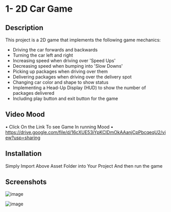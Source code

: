 # 1- 2D Car Game

## Description
This project is a 2D game that implements the following game mechanics:

- Driving the car forwards and backwards
- Turning the car left and right
- Increasing speed when driving over 'Speed Ups'
- Decreasing speed when bumping into 'Slow Downs'
- Picking up packages when driving over them
- Delivering packages when driving over the delivery spot
- Changing car color and shape to show status
- Implementing a Head-Up Display (HUD) to show the number of packages delivered
- Including play button and exit button for the game

## Video Mood
•	Click On the Link To see Game In running Mood
•	https://drive.google.com/file/d/16cXUE53iYpKCIDmOkAAanjCpPbcqeqU2/view?usp=sharing


## Installation
Simply Import Above Asset Folder into Your Project And then run the game

## Screenshots
![image](https://github.com/huzaifasaeed123/Game-Development/assets/143410512/a67e1f79-bec2-4db4-bae7-2072a6fa0a06)

![image](https://github.com/huzaifasaeed123/Game-Development/assets/143410512/e26bc3a2-b3e2-410f-ac2a-a2058d527fa7)



